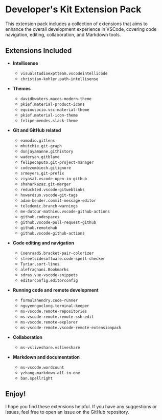# Developer's Kit Extension Pack

This extension pack includes a collection of extensions that aims to enhance the overall development experience in VSCode, covering code navigation, editing, collaboration, and Markdown tools.

## Extensions Included

- **Intellisense**
  - `visualstudioexptteam.vscodeintellicode`
  - `christian-kohler.path-intellisense`

- **Themes**
  - `davidbwaters.macos-modern-theme`
  - `pkief.material-product-icons`
  - `equinusocio.vsc-material-theme`
  - `pkief.material-icon-theme`
  - `felipe-mendes.slack-theme`

- **Git and GitHub related**
  - `eamodio.gitlens`
  - `mhutchie.git-graph`
  - `donjayamanne.githistory`
  - `waderyan.gitblame`
  - `felipecaputo.git-project-manager`
  - `codezombiech.gitignore`
  - `srmeyers.git-prefix`
  - `ziyasal.vscode-open-in-github`
  - `shaharkazaz.git-merger`
  - `reduckted.vscode-gitweblinks`
  - `howardzuo.vscode-git-tags`
  - `adam-bender.commit-message-editor`
  - `teledemic.branch-warnings`
  - `me-dutour-mathieu.vscode-github-actions`
  - `github.codespaces`
  - `github.vscode-pull-request-github`
  - `github.remotehub`
  - `github.vscode-github-actions`

- **Code editing and navigation**
  - `CoenraadS.bracket-pair-colorizer`
  - `streetsidesoftware.code-spell-checker`
  - `Tyriar.sort-lines`
  - `alefragnani.Bookmarks`
  - `sdras.vue-vscode-snippets`
  - `editorconfig.editorconfig`

- **Running code and remote development**
  - `formulahendry.code-runner`
  - `nguyenngoclong.terminal-keeper`
  - `ms-vscode.remote-repositories`
  - `ms-vscode-remote.remote-ssh-edit`
  - `ms-vscode.remote-explorer`
  - `ms-vscode-remote.vscode-remote-extensionpack`

- **Collaboration**
  - `ms-vsliveshare.vsliveshare`

- **Markdown and documentation**
  - `ms-vscode.wordcount`
  - `yzhang.markdown-all-in-one`
  - `ban.spellright`

## Enjoy!

I hope you find these extensions helpful. If you have any suggestions or issues, feel free to open an issue on the GitHub repository.
